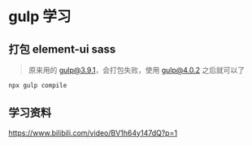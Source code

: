 # gulp 学习

## 打包 element-ui sass

> 原来用的 gulp@3.9.1，会打包失败，使用 gulp@4.0.2 之后就可以了

```bash
npx gulp compile
```

## 学习资料

https://www.bilibili.com/video/BV1h64y147dQ?p=1